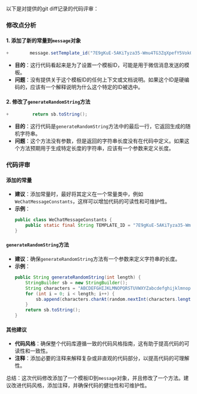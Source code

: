 以下是对提供的git diff记录的代码评审：

### 修改点分析

#### 1. 添加了新的常量到`message`对象
```java
+        message.setTemplate_id("7E9gKuE-5AKiTyza35-Wmu4TG3ZqXpefY5VokQbWAZY");
```
- **目的**：这行代码看起来是为了设置一个模板ID，可能是用于微信消息发送的模板。
- **问题**：没有提供关于这个模板ID的任何上下文或文档说明。如果这个ID是硬编码的，应该有一个解释说明为什么这个特定的ID被选中。

#### 2. 修改了`generateRandomString`方法
```java
+         return sb.toString();
```
- **目的**：这行代码是`generateRandomString`方法中的最后一行，它返回生成的随机字符串。
- **问题**：这个方法没有参数，但是返回的字符串长度没有在代码中定义。如果这个方法预期用于生成特定长度的字符串，应该有一个参数来定义长度。

### 代码评审

#### 添加的常量
- **建议**：添加常量时，最好将其定义在一个常量类中，例如`WeChatMessageConstants`，这样可以增加代码的可读性和可维护性。
- **示例**：
  ```java
  public class WeChatMessageConstants {
      public static final String TEMPLATE_ID = "7E9gKuE-5AKiTyza35-Wmu4TG3ZqXpefY5VokQbWAZY";
  }
  ```

#### `generateRandomString`方法
- **建议**：确保`generateRandomString`方法有一个参数来定义字符串的长度。
- **示例**：
  ```java
  public String generateRandomString(int length) {
      StringBuilder sb = new StringBuilder();
      String characters = "ABCDEFGHIJKLMNOPQRSTUVWXYZabcdefghijklmnopqrstuvwxyz0123456789";
      for (int i = 0; i < length; i++) {
          sb.append(characters.charAt(random.nextInt(characters.length())));
      }
      return sb.toString();
  }
  ```

#### 其他建议
- **代码风格**：确保整个代码库遵循一致的代码风格指南，这有助于提高代码的可读性和一致性。
- **注释**：添加必要的注释来解释复杂或非直观的代码部分，以提高代码的可理解性。

总结：这次代码修改添加了一个模板ID到`message`对象，并且修改了一个方法。建议改进代码风格，添加注释，并确保代码的健壮性和可维护性。